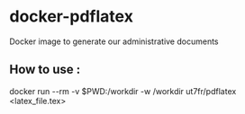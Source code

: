 # docker-pdflatex
Docker image to generate our administrative documents

## How to use :
docker run --rm -v $PWD:/workdir -w /workdir ut7fr/pdflatex <latex_file.tex>

